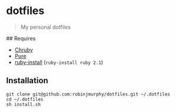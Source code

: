 # dotfiles

> My personal dotfiles

## Requires

* [Chruby](https://github.com/postmodern/chruby)
* [Pure](https://github.com/sindresorhus/pure)
* [ruby-install](https://github.com/postmodern/ruby-install) (`ruby-install ruby 2.1`)

## Installation

```
git clone git@github.com:robinjmurphy/dotfiles.git ~/.dotfiles
cd ~/.dotfiles
sh install.sh
```